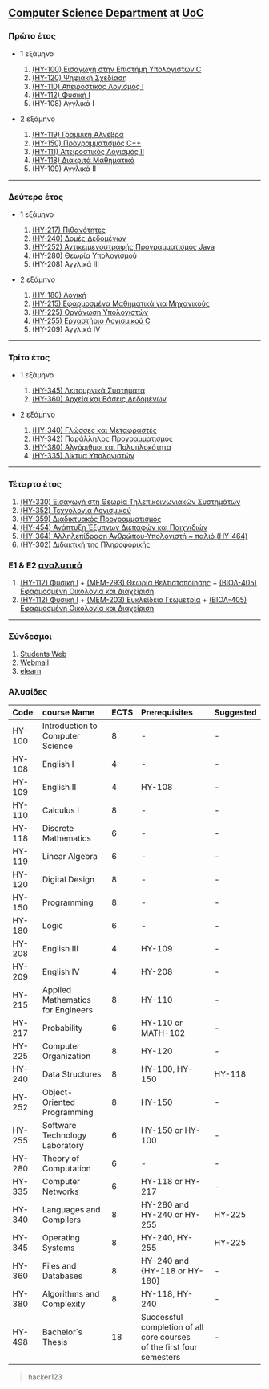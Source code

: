 ## [Computer Science Department](http://www.csd.uoc.gr) at [UoC](https://www.uoc.gr)

### Πρώτο έτος

* 1 εξάμηνο
   1. [(ΗΥ-100) Εισαγωγή στην Επιστήμη Υπολογιστών C](https://github.com/keybraker/Computer-Science-Department-Wiki/blob/master/ΜΑΘΗΜΑΤΑ/ΗΥ-100/(ΗΥ-100).md)
   2. [(ΗΥ-120) Ψηφιακή Σχεδίαση](https://www.csd.uoc.gr/~hy120/)
   3. [(ΗΥ-110) Απειροστικός Λογισμός Ι](https://github.com/keybraker/Computer-Science-Department-Wiki/blob/master/ΜΑΘΗΜΑΤΑ/ΗΥ-110/(ΗΥ-110).md)
   4. [(ΗΥ-112) Φυσική Ι](https://www.csd.uoc.gr/~hy112/)
   5. (ΗΥ-108) Αγγλικά Ι

* 2 εξάμηνο
   1. [(HY-119) Γραμμική Άλγεβρα](https://github.com/keybraker/Computer-Science-Department-Wiki/blob/master/ΜΑΘΗΜΑΤΑ/ΗΥ-119/(ΗΥ-119).md)
   2. [(ΗΥ-150) Προγραμματισμός C++](https://github.com/keybraker/Computer-Science-Department-Wiki/blob/master/ΜΑΘΗΜΑΤΑ/ΗΥ-150/(ΗΥ-150).md)
   3. [(ΗΥ-111) Απειροστικός Λογισμός ΙΙ](https://github.com/keybraker/Computer-Science-Department-Wiki/blob/master/ΜΑΘΗΜΑΤΑ/ΗΥ-111/(ΗΥ-111).md)
   4. [(ΗΥ-118) Διακριτά Μαθηματικά](https://github.com/keybraker/Computer-Science-Department-Wiki/blob/master/ΜΑΘΗΜΑΤΑ/ΗΥ-118/(ΗΥ-118).md)
   5. (ΗΥ-109) Αγγλικά ΙΙ

***

### Δεύτερο έτος

* 1 εξάμηνο
   1. [(ΗΥ-217) Πιθανότητες](https://github.com/keybraker/Computer-Science-Department-Wiki/blob/master/ΜΑΘΗΜΑΤΑ/ΗΥ-217/(ΗΥ-217).md)
   2. [(ΗΥ-240) Δομές Δεδομένων](https://github.com/keybraker/Computer-Science-Department-Wiki/blob/master/ΜΑΘΗΜΑΤΑ/ΗΥ-240/(ΗΥ-240).md)
   3. [(ΗΥ-252) Αντικειμενοστραφής Προγραμματισμός Java](https://github.com/keybraker/Computer-Science-Department-Wiki/blob/master/ΜΑΘΗΜΑΤΑ/ΗΥ-252/(ΗΥ-252).md)
   4. [(ΗΥ-280) Θεωρία Υπολογισμού](https://github.com/keybraker/Computer-Science-Department-Wiki/blob/master/ΜΑΘΗΜΑΤΑ/ΗΥ-280/(ΗΥ-280).md)
   5. (ΗΥ-208) Αγγλικά ΙΙΙ

* 2 εξάμηνο
   1. [(HY-180) Λογική](https://github.com/keybraker/Computer-Science-Department-Wiki/blob/master/ΜΑΘΗΜΑΤΑ/ΗΥ-180/(ΗΥ-180).md)
   2. [(ΗΥ-215) Εφαρμοσμένα Μαθηματικά για Μηχανικούς](https://github.com/keybraker/Computer-Science-Department-Wiki/blob/master/ΜΑΘΗΜΑΤΑ/ΗΥ-215/(ΗΥ-215).md)
   3. [(ΗΥ-225) Οργάνωση Υπολογιστών](https://github.com/keybraker/Computer-Science-Department-Wiki/blob/master/ΜΑΘΗΜΑΤΑ/ΗΥ-225/(ΗΥ-225).md)
   4. [(ΗΥ-255) Εργαστήριο Λογισμικού C](https://github.com/keybraker/Computer-Science-Department-Wiki/blob/master/ΜΑΘΗΜΑΤΑ/ΗΥ-255/(ΗΥ-255).md)
   5. (ΗΥ-209) Αγγλικά IV

***

### Τρίτο έτος

* 1 εξάμηνο
   1. [(ΗΥ-345) Λειτουργικά Συστήματα](https://github.com/keybraker/Computer-Science-Department-Wiki/blob/master/ΜΑΘΗΜΑΤΑ/ΗΥ-345/(ΗΥ-345).md)
   2. [(ΗΥ-360) Αρχεία και Βάσεις Δεδομένων](https://github.com/keybraker/Computer-Science-Department-Wiki/blob/master/ΜΑΘΗΜΑΤΑ/ΗΥ-360/(ΗΥ-360).md)

* 2 εξάμηνο
   1. [(HY-340) Γλώσσες και Μεταφραστές](https://github.com/keybraker/Computer-Science-Department-Wiki/blob/master/ΜΑΘΗΜΑΤΑ/ΗΥ-340/(ΗΥ-340).md)
   2. [(HY-342) Παράλληλος Προγραμματισμός](https://github.com/keybraker/Computer-Science-Department-Wiki/blob/master/ΜΑΘΗΜΑΤΑ/ΗΥ-342/(ΗΥ-342).md)
   3. [(ΗΥ-380) Αλγόριθμοι και Πολυπλοκότητα](https://github.com/keybraker/Computer-Science-Department-Wiki/blob/master/ΜΑΘΗΜΑΤΑ/ΗΥ-380/(ΗΥ-380).md)
   4. [(ΗΥ-335) Δίκτυα Υπολογιστών](https://github.com/keybraker/Computer-Science-Department-Wiki/blob/master/ΜΑΘΗΜΑΤΑ/ΗΥ-335/(ΗΥ-335).md)

***

### Τέταρτο έτος

   1. [(ΗΥ-330) Εισαγωγή στη Θεωρία Τηλεπικοινωνιακών Συστημάτων](https://github.com/keybraker/Computer-Science-Department-Wiki/blob/master/ΜΑΘΗΜΑΤΑ/ΗΥ-330/(ΗΥ-330).md)
   2. [(ΗΥ-352) Τεχνολογία Λογισμικού](https://github.com/keybraker/Computer-Science-Department-Wiki/blob/master/ΜΑΘΗΜΑΤΑ/ΗΥ-352/(ΗΥ-352).md)
   3. [(ΗΥ-359) Διαδικτυακός Προγραμματισμός](https://github.com/keybraker/Computer-Science-Department-Wiki/blob/master/ΜΑΘΗΜΑΤΑ/ΗΥ-359/(ΗΥ-359).md)
   4. [(HY-454) Ανάπτυξη Έξυπνων Διεπαφών και Παιχνιδιών](https://github.com/keybraker/Computer-Science-Department-Wiki/blob/master/ΜΑΘΗΜΑΤΑ/ΗΥ-454/(ΗΥ-454).md)
   5. [(HY-364) Αλληλεπίδραση Ανθρώπου-Υπολογιστή ~ παλιό (HY-464)](https://github.com/keybraker/Computer-Science-Department-Wiki/blob/master/ΜΑΘΗΜΑΤΑ/ΗΥ-364/(ΗΥ-364).md)
   6. [(HY-302) Διδακτική της Πληροφορικής](https://github.com/keybraker/Computer-Science-Department-Wiki/blob/master/ΜΑΘΗΜΑΤΑ/ΗΥ-302/(ΗΥ-302).md)

### Ε1 & Ε2 [αναλυτικά](http://www.csd.uoc.gr/index.jsp?content=courses_catalog&openmenu=demoAcc3&lang=gr)
   1. [(ΗΥ-112) Φυσική Ι](https://www.csd.uoc.gr/~hy112/) + [(ΜΕΜ-293) Θεωρία Βελτιστοποίησης](http://users.tem.uoc.gr/~gkarali/optimization.html) + [(ΒΙΟΛ-405) Εφαρμοσμένη Οικολογία και Διαχείριση](http://www.biology.uoc.gr/el/department-courses/986)
   2. [(ΗΥ-112) Φυσική Ι](https://www.csd.uoc.gr/~hy112/) + [(ΜΕΜ-203) Ευκλείδεια Γεωμετρία](http://users.math.uoc.gr/~jplatis/MEM203-2018-19.html) + [(ΒΙΟΛ-405) Εφαρμοσμένη Οικολογία και Διαχείριση](http://www.biology.uoc.gr/el/department-courses/986)

***

### Σύνδεσμοι

1. [Students Web](https://student.cc.uoc.gr)
2. [Webmail](https://webmail.edu.uoc.gr/imp/login.php?Horde=gb8de6ia39rnf090m0gfsmsbh4)
3. [elearn](https://elearn.uoc.gr/my/)

### Αλυσίδες

| Code   | course Name                        | ECTS | Prerequisites                                                         | Suggested |
| :----- | :--------------------------------- | :--- | :-------------------------------------------------------------------- | :-------- |
| HY-100 | Introduction to Computer Science   | 8    | -                                                                     | -         |
| HY-108 | English I                          | 4    | -                                                                     | -         |
| HY-109 | English II                         | 4    | HY-108                                                                | -         |
| HY-110 | Calculus I                         | 8    | -                                                                     | -         |
| HY-118 | Discrete Mathematics               | 6    | -                                                                     | -         |
| HY-119 | Linear Algebra                     | 6    | -                                                                     | -         |
| HY-120 | Digital Design                     | 8    | -                                                                     | -         |
| HY-150 | Programming                        | 8    | -                                                                     | -         |
| HY-180 | Logic                              | 6    | -                                                                     | -         |
| HY-208 | English III                        | 4    | HY-109                                                                | -         |
| HY-209 | English IV                         | 4    | HY-208                                                                | -         |
| HY-215 | Applied  Mathematics for Engineers | 8    | HY-110                                                                | -         |
| HY-217 | Probability                        | 6    | HY-110 or MATH-102                                                    | -         |
| HY-225 | Computer Organization              | 8    | HY-120                                                                | -         |
| HY-240 | Data Structures                    | 8    | HY-100, HY-150                                                        | HY-118    |
| HY-252 | Object-Oriented Programming        | 8    | HY-150                                                                | -         |
| HY-255 | Software  Technology Laboratory    | 6    | HY-150 or HY-100                                                      | -         |
| HY-280 | Theory  of Computation             | 6    | -                                                                     | -         |
| HY-335 | Computer Networks                  | 6    | HY-118 or HY-217                                                      | -         |
| HY-340 | Languages and Compilers            | 8    | HY-280 and HY-240 or HY-255                                           | HY-225    |
| HY-345 | Operating Systems                  | 8    | HY-240, HY-255                                                        | HY-225    |
| HY-360 | Files and Databases                | 8    | HY-240 and {HY-118 or HY-180}                                         | -         |
| HY-380 | Algorithms and Complexity          | 8    | HY-118, HY-240                                                        | -         |
| HY-498 | Bachelor΄s Thesis                  | 18   | Successful completion of all core courses<br>of the first four semesters | -         |

> hacker123
